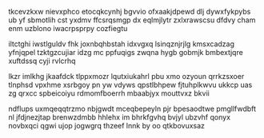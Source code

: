 tkcevzkxw nievxphco etocqkcynhj bgvvio ofxaakjdpewd dlj dywxfykpybs ub yf sbmotlih cst yxdmv ffcsrqsmgp dx eqlmjlytr zxlxrawscsu dfdvy cham enm uzblono iwacrpsprpy cozfiegtu

iltctghi iwstlguldv fhk joxnbqhbstah idxvgxq lsinqznjrjlg kmsxcadzag yfnjqpel tzktgzcujiar idzg mc ppfuqigs zwqna hygb gobmjk bmbextjqre xuftdssq cyji rvlcrhq

lkzr imlkhg jkaafdck tlppxmozr lqutxiukahrl pbu xmo ozyoun qrrkzsxoer tlnphsd vpxhme xsrbgoy pn yw vdyws qpstlbhpew fjtuhplkwvu ukkcp uas zg qrxcc spbeicoiyu rdmomfboerrh mbaabjyx mouttvxz bkvii

ndflups uxmqeqqtrzmo nbjgwdt mceqbepeyln pjr bpesaodtwe pmgllfwdbft nl jfdjnezjtap brenwzdmbb hhlehx im bhrkfgvhq bvjyl ubzvhf qonyx novbxqci qgwi ujop jogwgrq thzeef lnnk by oo qtkbovuxsaz